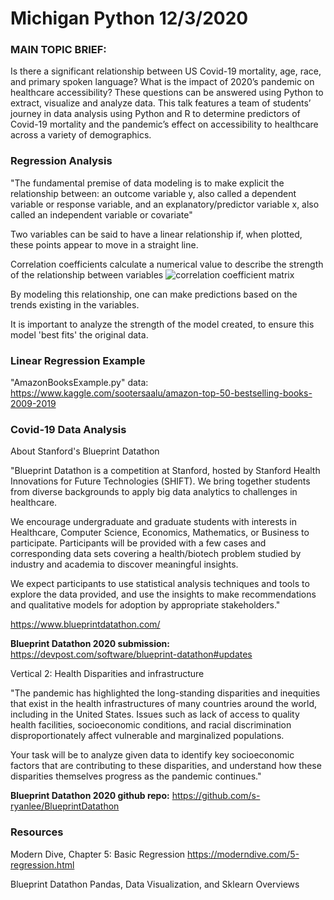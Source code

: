 # Michigan Python 12/3/2020

### MAIN TOPIC BRIEF:
Is there a significant relationship between US Covid-19 mortality, age, race, and primary spoken language? What is the impact of 2020’s pandemic on healthcare accessibility? These questions can be answered using Python to extract, visualize and analyze data. This talk features a team of students’ journey in data analysis using Python and R to determine predictors of Covid-19 mortality and the pandemic’s effect on accessibility to healthcare across a variety of demographics.

### Regression Analysis
"The fundamental premise of data modeling is to make explicit the relationship between: 
an outcome variable y, also called a dependent variable or response variable,
and
an explanatory/predictor variable x, also called an independent variable or covariate"

Two variables can be said to have a linear relationship if, when plotted, these points appear to move in a straight line.

Correlation coefficients calculate a numerical value to describe the strength of the relationship between variables 
![correlation coefficient matrix](https://d33wubrfki0l68.cloudfront.net/860c9756c9d4b158ab4a29a33bc919729be9d92b/9823b/moderndive_files/figure-html/correlation1-1.png)

By modeling this relationship, one can make predictions based on the trends existing in the variables.

It is important to analyze the strength of the model created, to ensure this model 'best fits' the original data.

### Linear Regression Example

"AmazonBooksExample.py"
data: https://www.kaggle.com/sootersaalu/amazon-top-50-bestselling-books-2009-2019 

### Covid-19 Data Analysis

About Stanford's Blueprint Datathon

"Blueprint Datathon is a competition at Stanford, hosted by Stanford Health Innovations for Future Technologies (SHIFT). We bring together students from diverse backgrounds to apply big data analytics to challenges in healthcare.

We encourage undergraduate and graduate students with interests in Healthcare, Computer Science, Economics, Mathematics, or Business to participate. Participants will be provided with a few cases and corresponding data sets covering a health/biotech problem studied by industry and academia to discover meaningful insights.

We expect participants to use statistical analysis techniques and tools to explore the data provided, and use the insights to make recommendations and qualitative models for adoption by appropriate stakeholders."

https://www.blueprintdatathon.com/

**Blueprint Datathon 2020 submission:** https://devpost.com/software/blueprint-datathon#updates

Vertical 2: Health Disparities and infrastructure

"The pandemic has highlighted the long-standing disparities and inequities that exist in the health infrastructures of many countries around the world, including in the United States. Issues such as lack of access to quality health facilities, socioeconomic conditions, and racial discrimination disproportionately affect vulnerable and marginalized populations. 

Your task will be to analyze given data to identify key socioeconomic factors that are contributing to these disparities, and understand how these disparities themselves progress as the pandemic continues."


**Blueprint Datathon 2020 github repo:** https://github.com/s-ryanlee/BlueprintDatathon

### Resources

Modern Dive, Chapter 5: Basic Regression https://moderndive.com/5-regression.html

Blueprint Datathon Pandas, Data Visualization, and Sklearn Overviews


